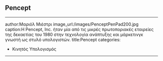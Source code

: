 ## Pencept

---
author:Μαριόλ Μιέστρι
image_url:/images/PenceptPenPad200.jpg
caption:Η Pencept, Inc. ήταν μία από τις μικρές πρωτοποριακές εταιρείες της δεκαετίας του 1980 στην τεχνολογία ανάπτυξης και μάρκετινγκ γνωστή ως στυλό υπολογιστών.
title:Pencept
categories:
   - Κινητός Υπολογισμός
--- 

